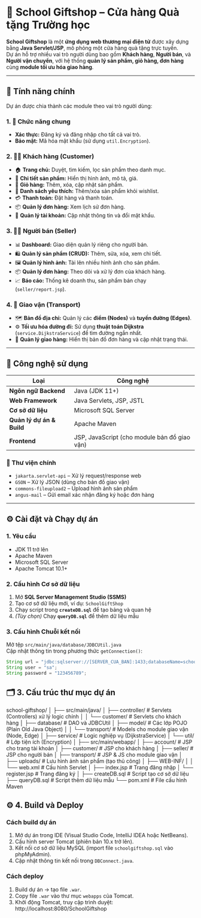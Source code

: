 # 🏫 School Giftshop – Cửa hàng Quà tặng Trường học

**School Giftshop** là một **ứng dụng web thương mại điện tử** được xây dựng bằng **Java Servlet/JSP**, mô phỏng một cửa hàng quà tặng trực tuyến.  
Dự án hỗ trợ nhiều vai trò người dùng bao gồm **Khách hàng**, **Người bán**, và **Người vận chuyển**, với hệ thống **quản lý sản phẩm, giỏ hàng, đơn hàng** cùng **module tối ưu hóa giao hàng**.

---

## 🚀 Tính năng chính

Dự án được chia thành các module theo vai trò người dùng:

### 1. 🔐 Chức năng chung
- **Xác thực:** Đăng ký và đăng nhập cho tất cả vai trò.  
- **Bảo mật:** Mã hóa mật khẩu (sử dụng `util.Encryption`).

### 2. 👩‍🎓 Khách hàng (Customer)
- 🏠 **Trang chủ:** Duyệt, tìm kiếm, lọc sản phẩm theo danh mục.  
- 🧾 **Chi tiết sản phẩm:** Hiển thị hình ảnh, mô tả, giá.  
- 🛒 **Giỏ hàng:** Thêm, xóa, cập nhật sản phẩm.  
- 💖 **Danh sách yêu thích:** Thêm/xóa sản phẩm khỏi wishlist.  
- 💳 **Thanh toán:** Đặt hàng và thanh toán.  
- 📦 **Quản lý đơn hàng:** Xem lịch sử đơn hàng.  
- 👤 **Quản lý tài khoản:** Cập nhật thông tin và đổi mật khẩu.

### 3. 🧑‍💼 Người bán (Seller)
- 📊 **Dashboard:** Giao diện quản lý riêng cho người bán.  
- 🛍️ **Quản lý sản phẩm (CRUD):** Thêm, sửa, xóa, xem chi tiết.  
- 🖼️ **Quản lý hình ảnh:** Tải lên nhiều hình ảnh cho sản phẩm.  
- 📦 **Quản lý đơn hàng:** Theo dõi và xử lý đơn của khách hàng.  
- 📈 **Báo cáo:** Thống kê doanh thu, sản phẩm bán chạy (`seller/report.jsp`).

### 4. 🚚 Giao vận (Transport)
- 🗺️ **Bản đồ địa chỉ:** Quản lý các **điểm (Nodes)** và **tuyến đường (Edges)**.  
- ⚙️ **Tối ưu hóa đường đi:** Sử dụng **thuật toán Dijkstra** (`service.DijkstraService`) để tìm đường ngắn nhất.  
- 📍 **Quản lý giao hàng:** Hiển thị bản đồ đơn hàng và cập nhật trạng thái.

---

## 🧰 Công nghệ sử dụng

| Loại | Công nghệ |
|------|------------|
| **Ngôn ngữ Backend** | Java (JDK 11+) |
| **Web Framework** | Java Servlets, JSP, JSTL |
| **Cơ sở dữ liệu** | Microsoft SQL Server |
| **Quản lý dự án & Build** | Apache Maven |
| **Frontend** | JSP, JavaScript (cho module bản đồ giao vận) |

### 🔗 Thư viện chính
- `jakarta.servlet-api` – Xử lý request/response web  
- `GSON` – Xử lý JSON (dùng cho bản đồ giao vận)  
- `commons-fileupload2` – Upload hình ảnh sản phẩm  
- `angus-mail` – Gửi email xác nhận đăng ký hoặc đơn hàng  

---

## ⚙️ Cài đặt và Chạy dự án

### 1. Yêu cầu
- JDK 11 trở lên  
- Apache Maven  
- Microsoft SQL Server  
- Apache Tomcat 10.1+

### 2. Cấu hình Cơ sở dữ liệu
1. Mở **SQL Server Management Studio (SSMS)**  
2. Tạo cơ sở dữ liệu mới, ví dụ: `SchoolGiftShop`  
3. Chạy script trong **`createDB.sql`** để tạo bảng và quan hệ  
4. *(Tùy chọn)* Chạy **`queryDB.sql`** để thêm dữ liệu mẫu  

### 3. Cấu hình Chuỗi kết nối
Mở tệp `src/main/java/database/JDBCUtil.java`  
Cập nhật thông tin trong phương thức `getConnection()`:

```java
String url = "jdbc:sqlserver://[SERVER_CUA_BAN]:1433;databaseName=school_giftshop;encrypt=true;trustServerCertificate=true;";
String user = "sa";
String password = "123456789";
```
## 🗂️ 3. Cấu trúc thư mục dự án
school-giftshop/
│
├── src/main/java/
│   ├── controller/       # Servlets (Controllers) xử lý logic chính
│   │   └── customer/     # Servlets cho khách hàng
│   ├── database/         # DAO và JDBCUtil
│   ├── model/            # Các lớp POJO (Plain Old Java Object)
│   │   └── transport/    # Models cho module giao vận (Node, Edge)
│   ├── service/          # Logic nghiệp vụ (DijkstraService)
│   └── util/             # Lớp tiện ích (Encryption)
│
├── src/main/webapp/
│   ├── account/          # JSP cho trang tài khoản
│   ├── customer/         # JSP cho khách hàng
│   ├── seller/           # JSP cho người bán
│   ├── transport/        # JSP & JS cho module giao vận
│   ├── uploads/          # Lưu hình ảnh sản phẩm (tạo thủ công)
│   ├── WEB-INF/
│   │   └── web.xml       # Cấu hình Servlet
│   ├── index.jsp         # Trang đăng nhập
│   └── register.jsp      # Trang đăng ký
│
├── createDB.sql          # Script tạo cơ sở dữ liệu
├── queryDB.sql           # Script thêm dữ liệu mẫu
└── pom.xml               # File cấu hình Maven
## ⚙️ 4. Build và Deploy

### Cách build dự án
1. Mở dự án trong IDE (Visual Studio Code, IntelliJ IDEA hoặc NetBeans).  
2. Cấu hình server Tomcat (phiên bản 10.x trở lên).  
3. Kết nối cơ sở dữ liệu MySQL (import file `schoolgiftshop.sql` vào phpMyAdmin).  
4. Cập nhật thông tin kết nối trong `DBConnect.java`.  

### Cách deploy
1. Build dự án → tạo file `.war`.  
2. Copy file `.war` vào thư mục `webapps` của Tomcat.  
3. Khởi động Tomcat, truy cập trình duyệt:  http://localhost:8080/SchoolGiftshop
